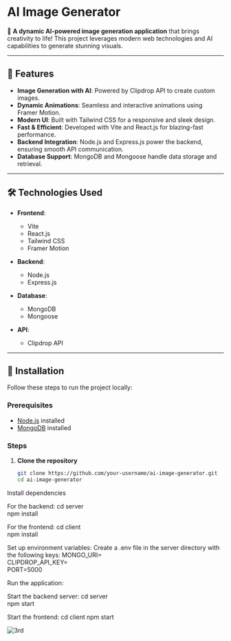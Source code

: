 # AI Image Generator  
                            
🎨 **A dynamic AI-powered image generation application** that brings creativity to life! This project leverages modern web technologies and AI capabilities to generate stunning visuals.  

---                                                              
## 🚀 Features                                                                                                      
- **Image Generation with AI**: Powered by Clipdrop API to create custom images.                                                                            
- **Dynamic Animations**: Seamless and interactive animations using Framer Motion.                                                                                                                           
- **Modern UI**: Built with Tailwind CSS for a responsive and sleek design.                                                                                                                    
- **Fast & Efficient**: Developed with Vite and React.js for blazing-fast performance.                                                                                    
- **Backend Integration**: Node.js and Express.js power the backend, ensuring smooth API communication.                         
- **Database Support**: MongoDB and Mongoose handle data storage and retrieval.                               

---
                                                                
## 🛠️ Technologies Used  

- **Frontend**:   
  - Vite  
  - React.js                                                        
  - Tailwind CSS  
  - Framer Motion  

- **Backend**:  
  - Node.js  
  - Express.js  

- **Database**:  
  - MongoDB  
  - Mongoose  

- **API**:  
  - Clipdrop API  

---

## 🌟 Installation  

Follow these steps to run the project locally:  

### Prerequisites  
- [Node.js](https://nodejs.org/) installed  
- [MongoDB](https://www.mongodb.com/) installed  

### Steps  
1. **Clone the repository**  
   ```bash  
   git clone https://github.com/your-username/ai-image-generator.git  
   cd ai-image-generator  

Install dependencies

For the backend:
cd server  
npm install  

For the frontend:
cd client  
npm install  

Set up environment variables:
Create a .env file in the server directory with the following keys:
MONGO_URI=<your-mongodb-uri>  
CLIPDROP_API_KEY=<your-clipdrop-api-key>  
PORT=5000  

Run the application:

Start the backend server:
cd server  
npm start  

Start the frontend:
cd client
npm start

![3rd](https://github.com/user-attachments/assets/238d4094-53bb-40bd-821c-91e8bba209f1)

